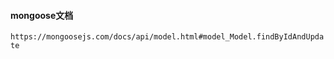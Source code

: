 <!--
 * @Author: lzr lzr@email.com
 * @Date: 2022-09-12 20:17:54
 * @LastEditors: lzr lzr@email.com
 * @LastEditTime: 2022-09-12 20:18:04
 * @FilePath: /react-admin-backend/README.md
 * @Description: 这是默认设置,请设置`customMade`, 打开koroFileHeader查看配置 进行设置: https://github.com/OBKoro1/koro1FileHeader/wiki/%E9%85%8D%E7%BD%AE
-->
#### mongoose文档
``https://mongoosejs.com/docs/api/model.html#model_Model.findByIdAndUpdate``